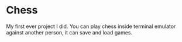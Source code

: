 # Chess
My first ever project I did. You can play chess inside terminal emulator against another person, it can save and load games.
